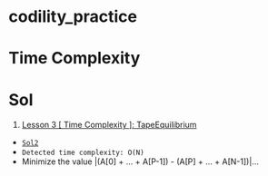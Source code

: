 # codility_practice

# Time Complexity

# Sol

1. [Lesson 3 [ Time Complexity ]: TapeEquilibrium](https://app.codility.com/demo/results/trainingBUVRCX-7VQ/)
  * [`Sol2`](https://app.codility.com/demo/results/trainingBVN2K9-XM5/)
  * `Detected time complexity: O(N)`
  * Minimize the value |(A[0] + ... + A[P-1]) - (A[P] + ... + A[N-1])|...
